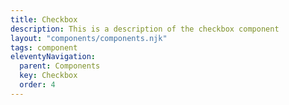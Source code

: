 ```yaml
---
title: Checkbox
description: This is a description of the checkbox component
layout: "components/components.njk"
tags: component
eleventyNavigation:
  parent: Components
  key: Checkbox
  order: 4
---
```

